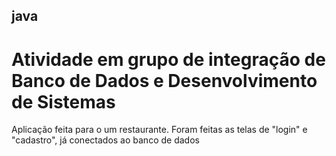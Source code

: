 ## java
# Atividade em grupo de integração de Banco de Dados e Desenvolvimento de Sistemas


Aplicação  feita para o um restaurante. Foram feitas as telas de "login" e "cadastro", já conectados ao banco de dados 

